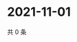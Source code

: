 # 2021-11-01

共 0 条

<!-- BEGIN WEIBO -->
<!-- 最后更新时间 Mon Nov 01 2021 12:18:56 GMT+0800 (China Standard Time) -->

<!-- END WEIBO -->
